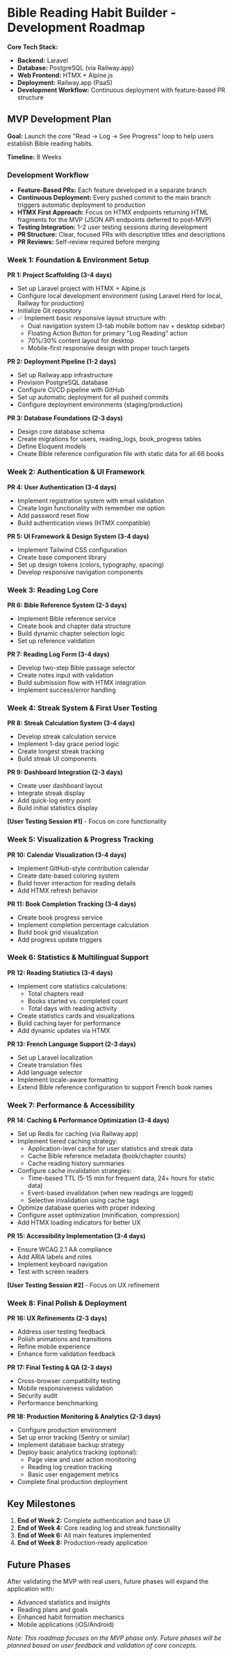 # **Bible Reading Habit Builder - Development Roadmap**

**Core Tech Stack:**

* **Backend:** Laravel  
* **Database:** PostgreSQL (via Railway.app)  
* **Web Frontend:** HTMX + Alpine.js  
* **Deployment:** Railway.app (PaaS)
* **Development Workflow:** Continuous deployment with feature-based PR structure

## **MVP Development Plan**

**Goal:** Launch the core "Read → Log → See Progress" loop to help users establish Bible reading habits.

**Timeline:** 8 Weeks

### **Development Workflow**

* **Feature-Based PRs:** Each feature developed in a separate branch
* **Continuous Deployment:** Every pushed commit to the main branch triggers automatic deployment to production
* **HTMX First Approach:** Focus on HTMX endpoints returning HTML fragments for the MVP (JSON API endpoints deferred to post-MVP)
* **Testing Integration:** 1-2 user testing sessions during development
* **PR Structure:** Clear, focused PRs with descriptive titles and descriptions
* **PR Reviews:** Self-review required before merging

### **Week 1: Foundation & Environment Setup**

**PR 1: Project Scaffolding (3-4 days)**
* Set up Laravel project with HTMX + Alpine.js
* Configure local development environment (using Laravel Herd for local, Railway for production)
* Initialize Git repository
* ✅ Implement basic responsive layout structure with:
  - Dual navigation system (3-tab mobile bottom nav + desktop sidebar)
  - Floating Action Button for primary "Log Reading" action
  - 70%/30% content layout for desktop
  - Mobile-first responsive design with proper touch targets

**PR 2: Deployment Pipeline (1-2 days)**
* Set up Railway.app infrastructure
* Provision PostgreSQL database
* Configure CI/CD pipeline with GitHub
* Set up automatic deployment for all pushed commits
* Configure deployment environments (staging/production)

**PR 3: Database Foundations (2-3 days)**
* Design core database schema
* Create migrations for users, reading_logs, book_progress tables
* Define Eloquent models
* Create Bible reference configuration file with static data for all 66 books

### **Week 2: Authentication & UI Framework**

**PR 4: User Authentication (3-4 days)**
* Implement registration system with email validation
* Create login functionality with remember me option
* Add password reset flow
* Build authentication views (HTMX compatible)

**PR 5: UI Framework & Design System (3-4 days)**
* Implement Tailwind CSS configuration
* Create base component library
* Set up design tokens (colors, typography, spacing)
* Develop responsive navigation components

### **Week 3: Reading Log Core**

**PR 6: Bible Reference System (2-3 days)**
* Implement Bible reference service
* Create book and chapter data structure
* Build dynamic chapter selection logic
* Set up reference validation

**PR 7: Reading Log Form (3-4 days)**
* Develop two-step Bible passage selector
* Create notes input with validation
* Build submission flow with HTMX integration
* Implement success/error handling

### **Week 4: Streak System & First User Testing**

**PR 8: Streak Calculation System (3-4 days)**
* Develop streak calculation service
* Implement 1-day grace period logic
* Create longest streak tracking
* Build streak UI components

**PR 9: Dashboard Integration (2-3 days)**
* Create user dashboard layout
* Integrate streak display
* Add quick-log entry point
* Build initial statistics display

**[User Testing Session #1]** - Focus on core functionality

### **Week 5: Visualization & Progress Tracking**

**PR 10: Calendar Visualization (3-4 days)**
* Implement GitHub-style contribution calendar
* Create date-based coloring system
* Build hover interaction for reading details
* Add HTMX refresh behavior

**PR 11: Book Completion Tracking (3-4 days)**
* Create book progress service
* Implement completion percentage calculation
* Build book grid visualization
* Add progress update triggers

### **Week 6: Statistics & Multilingual Support**

**PR 12: Reading Statistics (3-4 days)**
* Implement core statistics calculations:
  * Total chapters read
  * Books started vs. completed count
  * Total days with reading activity
* Create statistics cards and visualizations
* Build caching layer for performance
* Add dynamic updates via HTMX

**PR 13: French Language Support (2-3 days)**
* Set up Laravel localization
* Create translation files
* Add language selector
* Implement locale-aware formatting
* Extend Bible reference configuration to support French book names

### **Week 7: Performance & Accessibility**

**PR 14: Caching & Performance Optimization (3-4 days)**
* Set up Redis for caching (via Railway.app)
* Implement tiered caching strategy:
  * Application-level cache for user statistics and streak data
  * Cache Bible reference metadata (book/chapter counts)
  * Cache reading history summaries
* Configure cache invalidation strategies:
  * Time-based TTL (5-15 min for frequent data, 24+ hours for static data)
  * Event-based invalidation (when new readings are logged)
  * Selective invalidation using cache tags
* Optimize database queries with proper indexing
* Configure asset optimization (minification, compression)
* Add HTMX loading indicators for better UX

**PR 15: Accessibility Implementation (3-4 days)**
* Ensure WCAG 2.1 AA compliance
* Add ARIA labels and roles
* Implement keyboard navigation
* Test with screen readers

**[User Testing Session #2]** - Focus on UX refinement

### **Week 8: Final Polish & Deployment**

**PR 16: UX Refinements (2-3 days)**
* Address user testing feedback
* Polish animations and transitions
* Refine mobile experience
* Enhance form validation feedback

**PR 17: Final Testing & QA (2-3 days)**
* Cross-browser compatibility testing
* Mobile responsiveness validation
* Security audit
* Performance benchmarking

**PR 18: Production Monitoring & Analytics (2-3 days)**
* Configure production environment
* Set up error tracking (Sentry or similar)
* Implement database backup strategy
* Deploy basic analytics tracking (optional):
  * Page view and user action monitoring
  * Reading log creation tracking
  * Basic user engagement metrics
* Complete final production deployment

## **Key Milestones**

1. **End of Week 2:** Complete authentication and base UI
2. **End of Week 4:** Core reading log and streak functionality
3. **End of Week 6:** All main features implemented
4. **End of Week 8:** Production-ready application

## **Future Phases**

After validating the MVP with real users, future phases will expand the application with:

* Advanced statistics and insights
* Reading plans and goals
* Enhanced habit formation mechanics
* Mobile applications (iOS/Android)

_Note: This roadmap focuses on the MVP phase only. Future phases will be planned based on user feedback and validation of core concepts._
